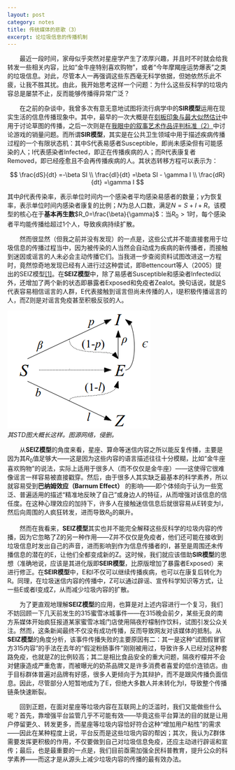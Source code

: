 ```yaml
---
layout: post
category: notes
title: 传统媒体的悲歌（3）
excerpt: 论垃圾信息的传播机制
---
```


&emsp;&emsp;最近一段时间，家母似乎突然对星座学产生了浓厚兴趣，并且时不时就会给我转发一些相关内容，比如“金牛座特别喜欢购物”，或者“今年摩羯座运势爆表”之类的垃圾信息。对此，尽管本人一再强调这些东西毫无科学依据，但她依然乐此不疲，让我不胜其扰。由此，我开始思考这样一个问题：为什么这些反科学的垃圾内容总是屡禁不止，反而能够传播得异常广泛？

&emsp;&emsp;在之前的杂谈中，我曾多次有意无意地试图将流行病学中的**SIR模型**运用在现实生活的信息传播现象中。其中，最早的一次大概是在[刻板印象与最大似然估计](./刻板印象与最大似然估计)中用于讨论草图的传播，之后一次则是在[我眼中的叙事艺术作品评判标准（2）](./我眼中的叙事艺术作品评判标准-2)中讨论游戏的销量问题。而所谓**SIR模型**，其实是在公共卫生领域中用于描述疾病传播过程的一个有限状态机：其中S代表易感者Susceptible，即尚未感染但有可能感染的人；I代表感染者Infected，即正在传播疾病的人；而R代表康复者Removed，即已经痊愈且不会再传播疾病的人。其状态转移方程可以表示为：

$$
\frac{dS}{dt} =-\beta SI \\
\frac{dI}{dt} =\beta SI - \gamma I \\
\frac{dR}{dt} =\gamma I
$$

其中$\beta$代表传染率，表示单位时间内一个感染者平均感染易感者的数量；$\gamma$为恢复率，表示单位时间内感染者康复的比例；$N$为总人口数，满足$N=S+I+R$。该模型的核心在于**基本再生数**$R_0=\frac{\beta}{\gamma}$：当$R_0>1$时，每个感染者平均能传播给超过1个人，导致疾病持续扩散。

&emsp;&emsp;然而很显然（但我之前并没有发现）的一点是，这些公式并不能直接套用于垃圾信息的传播过程当中，因为被传染的人当然会自动成为疾病的新传播者，而接触到迷因或谣言的人未必会主动传播它们。当我进一步查阅资料试图改进这一方程时，竟然惊奇地发现已经有人进行过这种尝试，即Bettencourt等人（2005）提出的SEIZ模型[[1]](https://doi.org/10.1016/j.physa.2005.08.083)。在**SEIZ模型**中，除了易感者Susceptible和感染者Infected以外，还增加了两个新的状态即暴露者Exposed和免疫者Zealot。换句话说，就是S代表容易相信谣言的人群，E代表接触到谣言但尚未传播的人，I是积极传播谣言的人，而Z则是对谣言免疫甚至积极反驳的人。

![](/assets/images/notes/20250318_1.png)\
*其STD图大概长这样。图源网络，侵删。*

&emsp;&emsp;从**SEIZ模型**的角度来看，星座、算命等迷信内容之所以能反复传播，主要是因为其$R_0$值足够大——这是因为这些内容的语言描述往往十分模糊，比如“金牛座喜欢购物”的说法，实际上适用于很多人（而不仅仅是金牛座）——这使得它很难像谣言一样容易被直接戳穿。然后，由于很多人其实缺乏最基本的科学素养，所以就容易受到**巴纳姆效应（Barnum Effect）** 的影响——即个体倾向于认为一些宽泛、普遍适用的描述“精准地反映了自己”或身边人的特征，从而增强对该信息的信任度。在这种心理效应的加持下，许多人在接触迷信信息后就很容易从E转变为I，然后向周围的人疯狂转发，进而导致$R_0$的飙升。

&emsp;&emsp;然而在我看来，**SEIZ模型**其实也并不能完全解释这些反科学的垃圾内容的传播，因为它忽略了Z的另一种作用——Z并不仅仅是免疫者，他们还可能在接收到垃圾信息时发出自己的声音，进而影响到作为信息传播者的I，甚至是周围还未传播信息的潜在的E，让他们全都变成新的Z。这时候，我们就应该借助**SIR模型**的思想（准确地说，应该是其进化版即**SEIR模型**，比原版增加了暴露者Exposed）来进行修正。在**SEIR模型**中，E和I不仅可以继续传播疾病，也可以在康复后转化为R。同理，在垃圾迷信内容的传播中，Z可以通过辟谣、宣传科学知识等方式，让一些E或者I变成Z，从而减少垃圾内容的扩散。

&emsp;&emsp;为了更直观地理解**SEIZ模型**的应用，也算是对上述内容进行一个复习，我们不妨回顾一下几天前发生的315蜜雪冰城事件——在315晚会前夕，某些无良的南方系媒体开始疯狂报道某家蜜雪冰城门店使用隔夜柠檬制作饮料，试图引发公众关注。然而，这条新闻最终不仅没有成功传播，反而导致网友对该媒体的抵制。从**SEIZ模型**的角度分析，该事件传播失败的主要原因有二：其一是这种“试图假冒官方315内容”的手法在去年的“假淀粉肠事件”刚刚被用过，导致许多人已经对这种套路免疫，也就是Z的比例较高；其二是相比食品安全的重大问题，隔夜柠檬并不会对健康造成严重危害，而被曝光的奶茶品牌又是许多消费者喜爱的低价连锁店。由于目标群体普遍对品牌有好感，很多人更倾向于为其辩护，而不是跟风传播负面信息。因此，尽管部分人短暂地成为了E，但绝大多数人并未转化为I，导致整个传播链条快速断裂。

&emsp;&emsp;回到正题，在面对星座等垃圾内容在互联网上的泛滥时，我们又能做些什么呢？首先，靠增强平台监管几乎不可能有效——毕竟这些平台算法的目的就是让用户停留更久、转发更多，而星座等垃圾内容恰好符合这种“增加用户粘性”的需求——因此在某种程度上说，平台反而是这些垃圾内容的帮凶；其次，我认为Z群体需要发挥更积极的作用，不仅要做到自己对垃圾信息免疫，还应主动进行辟谣和宣传；最后，也是最重要的一点是，我们目前亟需加强全民科普教育，提升公众的科学素养——而这才是从源头上减少垃圾内容的传播的最有效办法。
